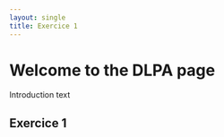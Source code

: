 ```yaml
---
layout: single
title: Exercice 1
---
```


# Welcome to the DLPA page

Introduction text

## Exercice 1
